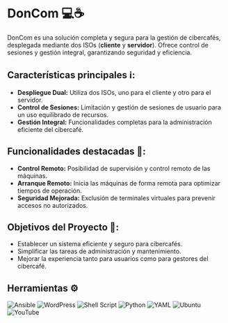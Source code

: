 # DonCom 💻☕️

DonCom es una solución completa y segura para la gestión de cibercafés, desplegada mediante dos ISOs (**cliente** y **servidor**). Ofrece control de sesiones y gestión integral, garantizando seguridad y eficiencia.

## Características principales ℹ️:
- **Despliegue Dual:** Utiliza dos ISOs, uno para el cliente y otro para el servidor.
- **Control de Sesiones:** Limitación y gestión de sesiones de usuario para un uso equilibrado de recursos.
- **Gestión Integral:** Funcionalidades completas para la administración eficiente del cibercafé.

## Funcionalidades destacadas 🚀:
- **Control Remoto:** Posibilidad de supervisión y control remoto de las máquinas.
- **Arranque Remoto:** Inicia las máquinas de forma remota para optimizar tiempos de operación.
- **Seguridad Mejorada:** Exclusión de terminales virtuales para prevenir accesos no autorizados.

## Objetivos del Proyecto 🎯:
- Establecer un sistema eficiente y seguro para cibercafés.
- Simplificar las tareas de administración y mantenimiento.
- Mejorar la experiencia tanto para usuarios como para gestores del cibercafé.

## Herramientas ⚙

![Ansible](https://img.shields.io/badge/ansible-%231A1918.svg?style=for-the-badge&logo=ansible&logoColor=white)
![WordPress](https://img.shields.io/badge/WordPress-%23117AC9.svg?style=for-the-badge&logo=WordPress&logoColor=white)
![Shell Script](https://img.shields.io/badge/shell_script-%23121011.svg?style=for-the-badge&logo=gnu-bash&logoColor=white)
![Python](https://img.shields.io/badge/python-3670A0?style=for-the-badge&logo=python&logoColor=ffdd54)
![YAML](https://img.shields.io/badge/yaml-%23ffffff.svg?style=for-the-badge&logo=yaml&logoColor=151515)
![Ubuntu](https://img.shields.io/badge/Ubuntu-E95420?style=for-the-badge&logo=ubuntu&logoColor=white)
![YouTube](https://img.shields.io/badge/YouTube-%23FF0000.svg?style=for-the-badge&logo=YouTube&logoColor=white)

